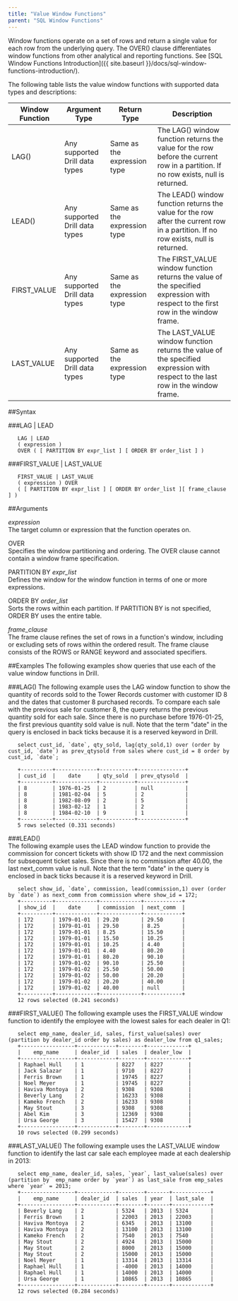 ```yaml
---
title: "Value Window Functions"
parent: "SQL Window Functions"
---
```

Window functions operate on a set of rows and return a single value for each row from the underlying query. The OVER() clause differentiates window functions from other analytical and reporting functions. See [SQL Window Functions Introduction]({{ site.baseurl }}/docs/sql-window-functions-introduction/).

The following table lists the value window functions with supported data types and descriptions:  

| Window Function | Argument Type                  | Return Type                  | Description                                                                                                                        |
|-----------------|--------------------------------|------------------------------|------------------------------------------------------------------------------------------------------------------------------------|
| LAG()           | Any supported Drill data types | Same as the expression  type | The LAG() window function returns the value for the row before the current row in a partition. If no row exists, null is returned. |
| LEAD()          | Any supported Drill data types | Same as the expression type  | The LEAD() window function returns the value for the row after the current row in a partition. If no row exists, null is returned. |
| FIRST_VALUE     | Any supported Drill data types | Same as the expression type  | The FIRST_VALUE window function returns the value of the specified expression with respect to the first row in the window frame.   |
| LAST_VALUE      | Any supported Drill data types | Same as the expression type  | The LAST_VALUE window function returns the value of the specified expression with respect to the last row in the window frame.     |  

##Syntax  

###LAG | LEAD  

       LAG | LEAD
       ( expression )
       OVER ( [ PARTITION BY expr_list ] [ ORDER BY order_list ] )  

###FIRST\_VALUE | LAST_VALUE  

       FIRST_VALUE | LAST_VALUE
       ( expression ) OVER
       ( [ PARTITION BY expr_list ] [ ORDER BY order_list ][ frame_clause ] )  

##Arguments  

*expression*  
The target column or expression that the function operates on.  

OVER  
Specifies the window partitioning and ordering. The OVER clause cannot contain a window frame specification.  

PARTITION BY  *expr_list*  
Defines the window for the window function in terms of one or more expressions.  

ORDER BY *order_list*  
Sorts the rows within each partition. If PARTITION BY is not specified, ORDER BY uses the entire table.  

*frame_clause*  
The frame clause refines the set of rows in a function's window, including or excluding sets of rows within the ordered result. The frame clause consists of the ROWS or RANGE keyword and associated specifiers.  

##Examples
The following examples show queries that use each of the value window functions in Drill.  

###LAG()
The following example uses the LAG window function to show the quantity of records sold to the Tower Records customer with customer ID 8  and the dates that customer 8 purchased records. To compare each sale with the previous sale for customer 8, the query returns the previous quantity sold for each sale. Since there is no purchase before 1976-01-25, the first previous quantity sold value is null. Note that the term "date" in the query is enclosed in back ticks because it is a reserved keyword in Drill.  

       select cust_id, `date`, qty_sold, lag(qty_sold,1) over (order by cust_id, `date`) as prev_qtysold from sales where cust_id = 8 order by cust_id, `date`;  
       
       +----------+-------------+-----------+---------------+
       | cust_id  |    date     | qty_sold  | prev_qtysold  |
       +----------+-------------+-----------+---------------+
       | 8        | 1976-01-25  | 2         | null          |
       | 8        | 1981-02-04  | 5         | 2             |
       | 8        | 1982-08-09  | 2         | 5             |
       | 8        | 1983-02-12  | 1         | 2             |
       | 8        | 1984-02-10  | 9         | 1             |
       +----------+-------------+-----------+---------------+
       5 rows selected (0.331 seconds)
 
###LEAD()  
The following example uses the LEAD window function to provide the commission for concert tickets with show ID 172 and the next commission for subsequent ticket sales. Since there is no commission after 40.00, the last next_comm value is null. Note that the term "date" in the query is enclosed in back ticks because it is a reserved keyword in Drill.  

       select show_id, `date`, commission, lead(commission,1) over (order by `date`) as next_comm from commission where show_id = 172;
       +----------+-------------+-------------+------------+
       | show_id  |    date     | commission  | next_comm  |
       +----------+-------------+-------------+------------+
       | 172      | 1979-01-01  | 29.20       | 29.50      |
       | 172      | 1979-01-01  | 29.50       | 8.25       |
       | 172      | 1979-01-01  | 8.25        | 15.50      |
       | 172      | 1979-01-01  | 15.50       | 10.25      |
       | 172      | 1979-01-01  | 10.25       | 4.40       |
       | 172      | 1979-01-01  | 4.40        | 80.20      |
       | 172      | 1979-01-01  | 80.20       | 90.10      |
       | 172      | 1979-01-02  | 90.10       | 25.50      |
       | 172      | 1979-01-02  | 25.50       | 50.00      |
       | 172      | 1979-01-02  | 50.00       | 20.20      |
       | 172      | 1979-01-02  | 20.20       | 40.00      |
       | 172      | 1979-01-02  | 40.00       | null       |
       +----------+-------------+-------------+------------+
       12 rows selected (0.241 seconds)
      
###FIRST_VALUE() 
The following example uses the FIRST_VALUE window function to identify the employee with the lowest sales for each dealer in Q1:

       select emp_name, dealer_id, sales, first_value(sales) over (partition by dealer_id order by sales) as dealer_low from q1_sales;
       +-----------------+------------+--------+-------------+
       |    emp_name     | dealer_id  | sales  | dealer_low  |
       +-----------------+------------+--------+-------------+
       | Raphael Hull    | 1          | 8227   | 8227        |
       | Jack Salazar    | 1          | 9710   | 8227        |
       | Ferris Brown    | 1          | 19745  | 8227        |
       | Noel Meyer      | 1          | 19745  | 8227        |
       | Haviva Montoya  | 2          | 9308   | 9308        |
       | Beverly Lang    | 2          | 16233  | 9308        |
       | Kameko French   | 2          | 16233  | 9308        |
       | May Stout       | 3          | 9308   | 9308        |
       | Abel Kim        | 3          | 12369  | 9308        |
       | Ursa George     | 3          | 15427  | 9308        |
       +-----------------+------------+--------+-------------+
       10 rows selected (0.299 seconds)


###LAST_VALUE()
The following example uses the LAST_VALUE window function to identify the last car sale each employee made at each dealership in 2013:

       select emp_name, dealer_id, sales, `year`, last_value(sales) over (partition by  emp_name order by `year`) as last_sale from emp_sales where `year` = 2013;
       +-----------------+------------+--------+-------+------------+
       |    emp_name     | dealer_id  | sales  | year  | last_sale  |
       +-----------------+------------+--------+-------+------------+
       | Beverly Lang    | 2          | 5324   | 2013  | 5324       |
       | Ferris Brown    | 1          | 22003  | 2013  | 22003      |
       | Haviva Montoya  | 2          | 6345   | 2013  | 13100      |
       | Haviva Montoya  | 2          | 13100  | 2013  | 13100      |
       | Kameko French   | 2          | 7540   | 2013  | 7540       |
       | May Stout       | 2          | 4924   | 2013  | 15000      |
       | May Stout       | 2          | 8000   | 2013  | 15000      |
       | May Stout       | 2          | 15000  | 2013  | 15000      |
       | Noel Meyer      | 1          | 13314  | 2013  | 13314      |
       | Raphael Hull    | 1          | -4000  | 2013  | 14000      |
       | Raphael Hull    | 1          | 14000  | 2013  | 14000      |
       | Ursa George     | 1          | 10865  | 2013  | 10865      |
       +-----------------+------------+--------+-------+------------+
       12 rows selected (0.284 seconds)


